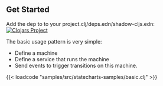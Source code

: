 ## Get Started

Add the dep to to your project.clj/deps.edn/shadow-cljs.edn: [![Clojars Project](https://img.shields.io/clojars/v/clj-statecharts.svg)](https://clojars.org/clj-statecharts)

The basic usage pattern is very simple:

* Define a machine
* Define a service that runs the machine
* Send events to trigger transitions on this machine.

{{< loadcode "samples/src/statecharts-samples/basic.clj" >}}
